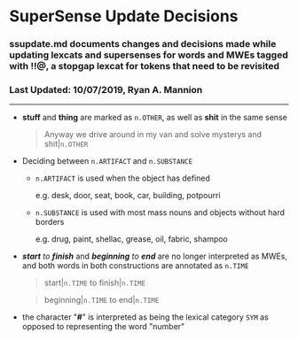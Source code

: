 SuperSense Update Decisions
===========================

### ssupdate.md documents changes and decisions made while updating lexcats and supersenses for words and MWEs tagged with !!@, a stopgap lexcat for tokens that need to be revisited

### Last Updated: 10/07/2019, Ryan A. Mannion

---

- 	**stuff** and **thing** are marked as `n.OTHER`, as well as **shit** in the same sense

	> Anyway we drive around in my van and solve mysterys and shit|`n.OTHER`

- 	Deciding between `n.ARTIFACT` and `n.SUBSTANCE`
	- 	`n.ARTIFACT` is used when the object has defined
		
		e.g. desk, door, seat, book, car, building, potpourri

	- 	`n.SUBSTANCE` is used with most mass nouns and objects without hard borders
		
		e.g. drug, paint, shellac, grease, oil, fabric, shampoo

- 	***start*** *to* ***finish*** and ***beginning*** *to* ***end*** are no longer interpreted as MWEs, and both words in both constructions are annotated as `n.TIME`
	
	> start|`n.TIME` to finish|`n.TIME`
	
	> beginning|`n.TIME` to end|`n.TIME`

- 	the character "**#**" is interpreted as being the lexical category `SYM` as opposed to representing the word "number"
